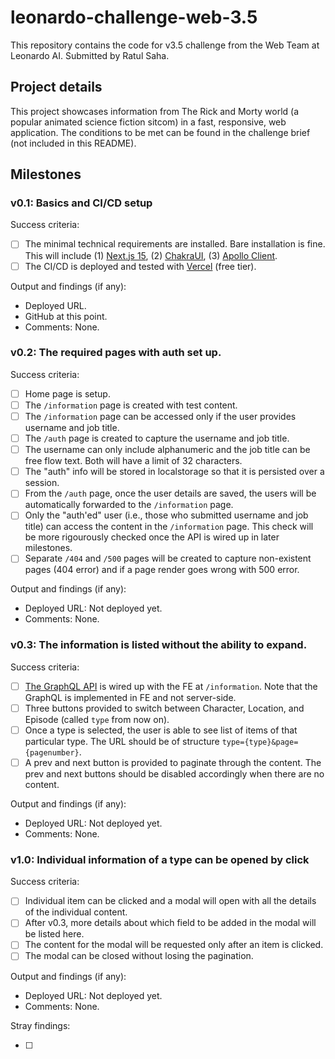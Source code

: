 # leonardo-challenge-web-3.5

This repository contains the code for v3.5 challenge from the Web Team at Leonardo AI. Submitted by Ratul Saha.

## Project details

This project showcases information from The Rick and Morty world (a popular animated science fiction sitcom) in a fast, responsive, web application. The conditions to be met can be found in the challenge brief (not included in this README).

## Milestones

### v0.1: Basics and CI/CD setup

Success criteria:

- [ ] The minimal technical requirements are installed. Bare installation is fine. This will include (1) [Next.js 15](https://nextjs.org/), (2) [ChakraUI](https://chakra-ui.com/), (3) [Apollo Client](https://www.apollographql.com/docs/react).
- [ ] The CI/CD is deployed and tested with [Vercel](https://vercel.com) (free tier).

Output and findings (if any):

- Deployed URL.
- GitHub at this point.
- Comments: None.

### v0.2: The required pages with auth set up.

Success criteria:

- [ ] Home page is setup.
- [ ] The `/information` page is created with test content.
- [ ] The `/information` page can be accessed only if the user provides username and job title.
- [ ] The `/auth` page is created to capture the username and job title.
- [ ] The username can only include alphanumeric and the job title can be free flow text. Both will have a limit of 32 characters.
- [ ] The "auth" info will be stored in localstorage so that it is persisted over a session.
- [ ] From the `/auth` page, once the user details are saved, the users will be automatically forwarded to the `/information` page.
- [ ] Only the "auth'ed" user (i.e., those who submitted username and job title) can access the content in the `/information` page. This check will be more rigourously checked once the API is wired up in later milestones.
- [ ] Separate `/404` and `/500` pages will be created to capture non-existent pages (404 error) and if a page render goes wrong with 500 error.

Output and findings (if any):

- Deployed URL: Not deployed yet.
- Comments: None.

### v0.3: The information is listed without the ability to expand.

Success criteria:

- [ ] [The GraphQL API](https://rickandmortyapi.com/documentation/#graphql) is wired up with the FE at `/information`. Note that the GraphQL is implemented in FE and not server-side.
- [ ] Three buttons provided to switch between Character, Location, and Episode (called `type` from now on).
- [ ] Once a type is selected, the user is able to see list of items of that particular type. The URL should be of structure `type={type}&page={pagenumber}`.
- [ ] A prev and next button is provided to paginate through the content. The prev and next buttons should be disabled accordingly when there are no content.

Output and findings (if any):

- Deployed URL: Not deployed yet.
- Comments: None.

### v1.0: Individual information of a type can be opened by click

Success criteria:

- [ ] Individual item can be clicked and a modal will open with all the details of the individual content.
- [ ] After v0.3, more details about which field to be added in the modal will be listed here.
- [ ] The content for the modal will be requested only after an item is clicked.
- [ ] The modal can be closed without losing the pagination.

Output and findings (if any):

- Deployed URL: Not deployed yet.
- Comments: None.

Stray findings:

- [ ]
